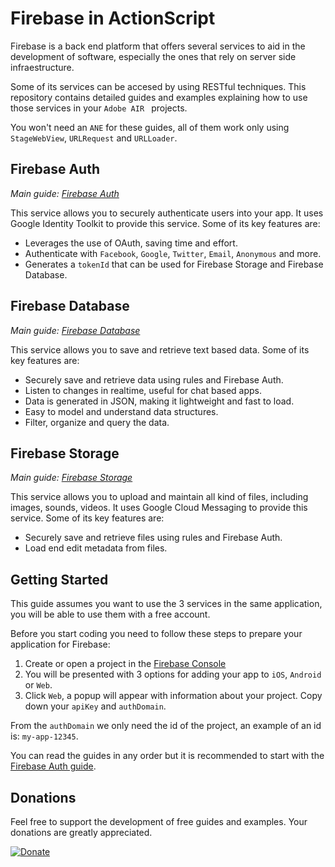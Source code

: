 # Firebase in ActionScript

Firebase is a back end platform that offers several services to aid in the development of software, especially the ones that rely on server side infraestructure.

Some of its services can be accesed by using RESTful techniques. This repository contains detailed guides and examples explaining how to use those services in your `Adobe AIR ` projects.

You won't need an `ANE` for these guides, all of them work only using `StageWebView`, `URLRequest` and `URLLoader`.

## Firebase Auth
*Main guide: [Firebase Auth](./auth)*

This service allows you to securely authenticate users into your app. It uses Google Identity Toolkit to provide this service. Some of its key features are:

* Leverages the use of OAuth, saving time and effort.
* Authenticate with `Facebook`, `Google`, `Twitter`, `Email`, `Anonymous` and more.
* Generates a `tokenId` that can be used for Firebase Storage and Firebase Database.

## Firebase Database
*Main guide: [Firebase Database](./database)*

This service allows you to save and retrieve text based data. Some of its key features are:

* Securely save and retrieve data using rules and Firebase Auth.
* Listen to changes in realtime, useful for chat based apps.
* Data is generated in JSON, making it lightweight and fast to load.
* Easy to model and understand data structures.
* Filter, organize and query the data.

## Firebase Storage
*Main guide: [Firebase Storage](./storage)*

This service allows you to upload and maintain all kind of files, including images, sounds, videos. It uses Google Cloud Messaging to provide this service. Some of its key features are:

* Securely save and retrieve files using rules and Firebase Auth.
* Load end edit metadata from files.

## Getting Started

This guide assumes you want to use the 3 services in the same application, you will be able to use them with a free account.

Before you start coding you need to follow these steps to prepare your application for Firebase:

1. Create or open a project in the [Firebase Console](https://firebase.google.com)
2. You will be presented with 3 options for adding your app to `iOS`, `Android` or `Web`.
3. Click `Web`, a popup will appear with information about your project. Copy down your `apiKey` and `authDomain`.

From the `authDomain` we only need the id of the project, an example of an id is: `my-app-12345`.

You can read the guides in any order but it is recommended to start with the [Firebase Auth guide](./auth).

## Donations

Feel free to support the development of free guides and examples. Your donations are greatly appreciated.

[![Donate](https://www.paypalobjects.com/en_US/i/btn/btn_donate_LG.gif)](https://www.paypal.com/cgi-bin/webscr?cmd=_s-xclick&hosted_button_id=MQPLL355ZAKXW)